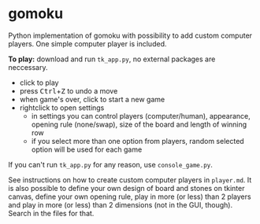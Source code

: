 # gomoku
Python implementation of gomoku with possibility to add custom computer players. One simple computer player is included.

**To play:** download and run `tk_app.py`, no external packages are neccessary.
 - click to play
 - press <kbd>Ctrl</kbd>+<kbd>Z</kbd> to undo a move
 - when game's over, click to start a new game
 - rightclick to open settings
    - in settings you can control players (computer/human), appearance, opening rule (none/swap), size of the board and length of winning row
    - if you select more than one option from players,
      random selected option will be used for each game

If you can't run `tk_app.py` for any reason, use `console_game.py`.

See instructions on how to create custom computer players in `player.md`. It is also possible to define your own design of board and stones on tkinter canvas, define your own opening rule,
play in more (or less) than 2 players and play in more (or less) than 2 dimensions (not in the GUI, though). Search in the files for that.

